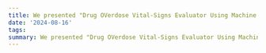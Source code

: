 ```yaml
---
title: We presented "Drug OVerdose Vital-Signs Evaluator Using Machine Learning" at IJCAI 2024!
date: '2024-08-16'
tags:
summary: We presented "Drug OVerdose Vital-Signs Evaluator Using Machine Learning" at IJCAI 2024!
---
```

